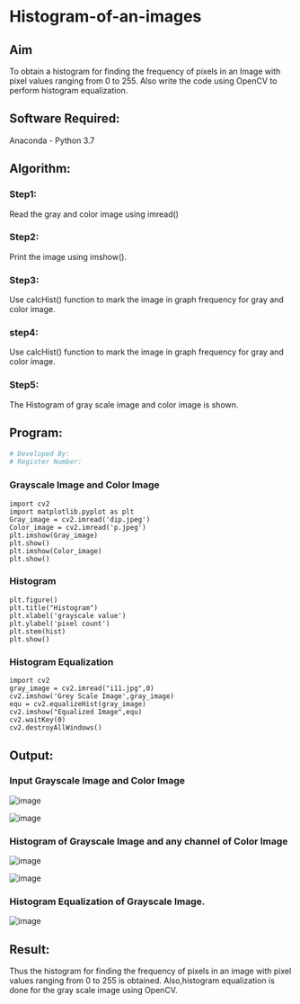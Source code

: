 # Histogram-of-an-images
## Aim
To obtain a histogram for finding the frequency of pixels in an Image with pixel values ranging from 0 to 255. Also write the code using OpenCV to perform histogram equalization.

## Software Required:
Anaconda - Python 3.7

## Algorithm:
### Step1:
Read the gray and color image using imread()

### Step2:
Print the image using imshow().



### Step3:
Use calcHist() function to mark the image in graph frequency for gray and color image.

### step4:
Use calcHist() function to mark the image in graph frequency for gray and color image.

### Step5:
The Histogram of gray scale image and color image is shown.


## Program:
```python
# Developed By: 
# Register Number:
```
### Grayscale Image and Color Image
```
import cv2
import matplotlib.pyplot as plt
Gray_image = cv2.imread('dip.jpeg')
Color_image = cv2.imread('p.jpeg')
plt.imshow(Gray_image)
plt.show()
plt.imshow(Color_image)
plt.show()
```
### Histogram
```
plt.figure()
plt.title("Histogram")
plt.xlabel('grayscale value')
plt.ylabel('pixel count')
plt.stem(hist)
plt.show()
```

### Histogram Equalization
```
import cv2
gray_image = cv2.imread("i11.jpg",0)
cv2.imshow('Grey Scale Image',gray_image)
equ = cv2.equalizeHist(gray_image)
cv2.imshow("Equalized Image",equ)
cv2.waitKey(0)
cv2.destroyAllWindows()

```
## Output:
### Input Grayscale Image and Color Image
![image](https://github.com/shalini-venkatesan/Histogram-of-an-images/assets/118720291/82ee26f7-be6e-486c-9c1f-dee8f21dc324)



![image](https://github.com/shalini-venkatesan/Histogram-of-an-images/assets/118720291/4bd8a3c5-a4b2-49de-a4d1-7ddb2e51f583)
### Histogram of Grayscale Image and any channel of Color Image
![image](https://github.com/shalini-venkatesan/Histogram-of-an-images/assets/118720291/45630f20-e3be-45ec-8bdb-c91017f85bc9)

![image](https://github.com/shalini-venkatesan/Histogram-of-an-images/assets/118720291/c4ea87be-8a38-4b3a-93d3-9cf844877833)

### Histogram Equalization of Grayscale Image.

![image](https://github.com/shalini-venkatesan/Histogram-of-an-images/assets/118720291/fdc5b9a7-05b4-4985-ba5a-9693224a991f)



## Result: 
Thus the histogram for finding the frequency of pixels in an image with pixel values ranging from 0 to 255 is obtained. Also,histogram equalization is done for the gray scale image using OpenCV.
